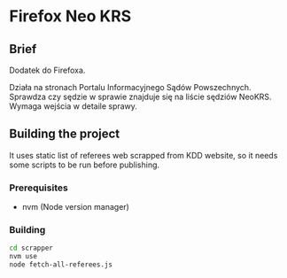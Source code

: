 # Firefox Neo KRS

## Brief
Dodatek do Firefoxa.

Działa na stronach Portalu Informacyjnego Sądów Powszechnych. Sprawdza czy sędzie w sprawie znajduje się na liście sędziów NeoKRS. Wymaga wejścia w detaile sprawy.


## Building the project
It uses static list of referees web scrapped from KDD website, so it needs some scripts to be run before publishing.

### Prerequisites
- nvm (Node version manager)

### Building
```bash
cd scrapper
nvm use
node fetch-all-referees.js
```
